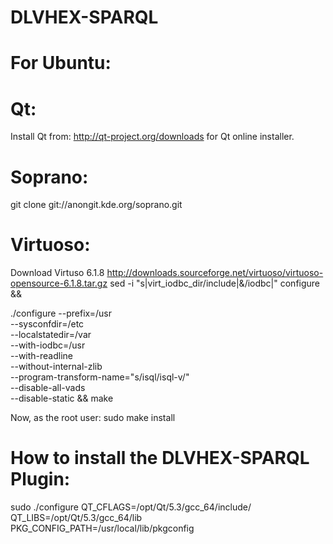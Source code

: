 DLVHEX-SPARQL
=============

For Ubuntu:
==========

Qt:
===
Install Qt from: http://qt-project.org/downloads for Qt online installer.

Soprano:
========
git clone git://anongit.kde.org/soprano.git

Virtuoso:
=========
Download Virtuso 6.1.8
http://downloads.sourceforge.net/virtuoso/virtuoso-opensource-6.1.8.tar.gz
sed -i "s|virt_iodbc_dir/include|&/iodbc|" configure &&

./configure --prefix=/usr \
 --sysconfdir=/etc \
 --localstatedir=/var \
 --with-iodbc=/usr \
 --with-readline \
 --without-internal-zlib \
 --program-transform-name="s/isql/isql-v/" \
 --disable-all-vads \
 --disable-static &&
make

Now, as the root user:
sudo make install


How to install the DLVHEX-SPARQL Plugin:
========================================

sudo ./configure QT_CFLAGS=/opt/Qt/5.3/gcc_64/include/ QT_LIBS=/opt/Qt/5.3/gcc_64/lib PKG_CONFIG_PATH=/usr/local/lib/pkgconfig
